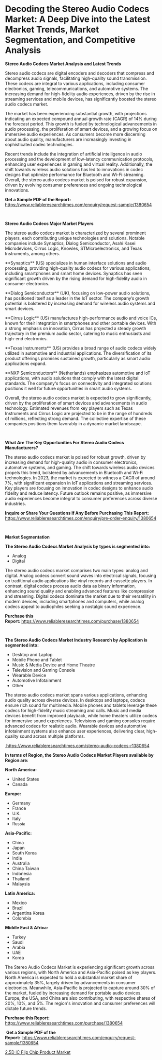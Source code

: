 <p><h1>Decoding the Stereo Audio Codecs Market: A Deep Dive into the Latest Market Trends, Market Segmentation, and Competitive Analysis</h1></p><p><strong>Stereo Audio Codecs Market Analysis and Latest Trends</strong></p>
<p><p>Stereo audio codecs are digital encoders and decoders that compress and decompress audio signals, facilitating high-quality sound transmission. These codecs are integral to various applications, including consumer electronics, gaming, telecommunications, and automotive systems. The increasing demand for high-fidelity audio experiences, driven by the rise in streaming services and mobile devices, has significantly boosted the stereo audio codecs market.</p><p>The market has been experiencing substantial growth, with projections indicating an expected compound annual growth rate (CAGR) of 14% during the forecast period. This growth is fueled by technological advancements in audio processing, the proliferation of smart devices, and a growing focus on immersive audio experiences. As consumers become more discerning about audio quality, manufacturers are increasingly investing in sophisticated codec technologies.</p><p>Recent trends include the integration of artificial intelligence in audio processing and the development of low-latency communication protocols, enhancing user experiences in gaming and virtual reality. Additionally, the shift towards wireless audio solutions has led to innovations in codec designs that optimize performance for Bluetooth and Wi-Fi streaming. Overall, the stereo audio codecs market is poised for robust expansion, driven by evolving consumer preferences and ongoing technological innovations.</p></p>
<p><strong>Get a Sample PDF of the Report:&nbsp;</strong> <a href="https://www.reliableresearchtimes.com/enquiry/request-sample/1380654?utm_campaign=2035&utm_medium=2&utm_source=Github&utm_content=ia&utm_term=12022025&utm_id=stereo-audio-codecs">https://www.reliableresearchtimes.com/enquiry/request-sample/1380654</a></p>
<p>&nbsp;</p>
<p><strong>Stereo Audio Codecs Major Market Players</strong></p>
<p><p>The stereo audio codecs market is characterized by several prominent players, each contributing unique technologies and solutions. Notable companies include Synaptics, Dialog Semiconductor, Asahi Kasei Microdevices, Cirrus Logic, Knowles, STMicroelectronics, and Texas Instruments, among others.</p><p>**Synaptics** (US) specializes in human interface solutions and audio processing, providing high-quality audio codecs for various applications, including smartphones and smart home devices. Synaptics has seen significant growth driven by the rising demand for high-fidelity audio in consumer electronics. </p><p>**Dialog Semiconductor** (UK), focusing on low-power audio solutions, has positioned itself as a leader in the IoT sector. The company’s growth potential is bolstered by increasing demand for wireless audio systems and smart devices.</p><p>**Cirrus Logic** (US) manufactures high-performance audio and voice ICs, known for their integration in smartphones and other portable devices. With a strong emphasis on innovation, Cirrus has projected a steady growth trajectory in the premium audio sector, catering to music enthusiasts and high-end electronics.</p><p>**Texas Instruments** (US) provides a broad range of audio codecs widely utilized in automotive and industrial applications. The diversification of its product offerings promises sustained growth, particularly as smart audio applications expand.</p><p>**NXP Semiconductors** (Netherlands) emphasizes automotive and IoT applications, with audio solutions that comply with the latest digital standards. The company's focus on connectivity and integrated solutions positions it well for future opportunities in smart audio systems.</p><p>Overall, the stereo audio codecs market is expected to grow significantly, driven by the proliferation of smart devices and advancements in audio technology. Estimated revenues from key players such as Texas Instruments and Cirrus Logic are projected to be in the range of hundreds of millions, reflecting strong demand. The collective expertise of these companies positions them favorably in a dynamic market landscape.</p></p>
<p>&nbsp;</p>
<p><strong>What Are The Key Opportunities For Stereo Audio Codecs Manufacturers?</strong></p>
<p><p>The stereo audio codecs market is poised for robust growth, driven by increasing demand for high-quality audio in consumer electronics, automotive systems, and gaming. The shift towards wireless audio devices propels this trend, bolstered by advancements in Bluetooth and Wi-Fi technologies. In 2023, the market is expected to witness a CAGR of around 7%, with significant expansion in IoT applications and streaming services. Key players are focusing on innovation in codec designs to enhance audio fidelity and reduce latency. Future outlook remains positive, as immersive audio experiences become integral to consumer preferences across diverse industries.</p></p>
<p><strong>Inquire or Share Your Questions If Any Before Purchasing This Report:</strong> <a href="https://www.reliableresearchtimes.com/enquiry/pre-order-enquiry/1380654?utm_campaign=2035&utm_medium=2&utm_source=Github&utm_content=ia&utm_term=12022025&utm_id=stereo-audio-codecs">https://www.reliableresearchtimes.com/enquiry/pre-order-enquiry/1380654</a></p>
<p>&nbsp;</p>
<p><strong>Market Segmentation</strong></p>
<p><strong>The Stereo Audio Codecs Market Analysis by types is segmented into:</strong></p>
<p><ul><li>Analog</li><li>Digital</li></ul></p>
<p><p>The stereo audio codecs market comprises two main types: analog and digital. Analog codecs convert sound waves into electrical signals, focusing on traditional audio applications like vinyl records and cassette players. In contrast, digital codecs process audio data as binary information, enhancing sound quality and enabling advanced features like compression and streaming. Digital codecs dominate the market due to their versatility in modern devices, including smartphones and computers, while analog codecs appeal to audiophiles seeking a nostalgic sound experience.</p></p>
<p><strong>Purchase this Report:&nbsp;</strong><a href="https://www.reliableresearchtimes.com/purchase/1380654?utm_campaign=2035&utm_medium=2&utm_source=Github&utm_content=ia&utm_term=12022025&utm_id=stereo-audio-codecs">https://www.reliableresearchtimes.com/purchase/1380654</a></p>
<p>&nbsp;</p>
<p><strong>The Stereo Audio Codecs Market Industry Research by Application is segmented into:</strong></p>
<p><ul><li>Desktop and Laptop</li><li>Mobile Phone and Tablet</li><li>Music & Media Device and Home Theatre</li><li>Television and Gaming Console</li><li>Wearable Device</li><li>Automotive Infotainment</li><li>Other</li></ul></p>
<p><p>The stereo audio codecs market spans various applications, enhancing audio quality across diverse devices. In desktops and laptops, codecs ensure rich sound for multimedia. Mobile phones and tablets leverage these codecs for high-fidelity music streaming and calls. Music and media devices benefit from improved playback, while home theaters utilize codecs for immersive sound experiences. Televisions and gaming consoles require advanced codecs for realistic audio. Wearable devices and automotive infotainment systems also enhance user experiences, delivering clear, high-quality sound across multiple platforms.</p></p>
<p><a href="https://www.reliableresearchtimes.com/stereo-audio-codecs-r1380654?utm_campaign=2035&utm_medium=2&utm_source=Github&utm_content=ia&utm_term=12022025&utm_id=stereo-audio-codecs">&nbsp;https://www.reliableresearchtimes.com/stereo-audio-codecs-r1380654</a></p>
<p><strong>In terms of Region, the Stereo Audio Codecs Market Players available by Region are:</strong></p>
<p>
    <p> <strong> North America: </strong>
        <ul>
            <li>United States</li>
            <li>Canada</li>
        </ul>
        </p> 
    <p> <strong> Europe: </strong>
        <ul>
            <li>Germany</li>
            <li>France</li>
            <li>U.K.</li>
            <li>Italy</li>
            <li>Russia</li>
        </ul>
        </p> 
    <p> <strong> Asia-Pacific: </strong>
        <ul>
            <li>China</li>
            <li>Japan</li>
            <li>South Korea</li>
            <li>India</li>
            <li>Australia</li>
            <li>China Taiwan</li>
            <li>Indonesia</li>
            <li>Thailand</li>
            <li>Malaysia</li>
        </ul>
        </p> 
    <p> <strong> Latin America: </strong>
        <ul>
            <li>Mexico</li>
            <li>Brazil</li>
            <li>Argentina Korea</li>
            <li>Colombia</li>
        </ul>
        </p> 
    <p> <strong> Middle East & Africa: </strong>
        <ul>
            <li>Turkey</li>
            <li>Saudi</li>
            <li>Arabia</li>
            <li>UAE</li>
            <li>Korea</li>
        </ul>
    </p>
    </p>
<p><p>The Stereo Audio Codecs Market is experiencing significant growth across various regions, with North America and Asia-Pacific poised as key players. North America is expected to hold a substantial market share of approximately 35%, largely driven by advancements in consumer electronics. Meanwhile, Asia-Pacific is projected to capture around 30% of the market, fueled by increasing demand for portable audio devices. Europe, the USA, and China are also contributing, with respective shares of 20%, 10%, and 5%. The region's innovation and consumer preferences will dictate future trends.</p></p>
<p><strong>Purchase this Report: </strong><a href="https://www.reliableresearchtimes.com/purchase/1380654?utm_campaign=2035&utm_medium=2&utm_source=Github&utm_content=ia&utm_term=12022025&utm_id=stereo-audio-codecs">https://www.reliableresearchtimes.com/purchase/1380654</a></p>
<p>&nbsp;<strong>Get a Sample PDF of the Report:&nbsp;&nbsp;</strong><a href="https://www.reliableresearchtimes.com/enquiry/request-sample/1380654?utm_campaign=2035&utm_medium=2&utm_source=Github&utm_content=ia&utm_term=12022025&utm_id=stereo-audio-codecs">https://www.reliableresearchtimes.com/enquiry/request-sample/1380654</a></p>
<p><strong></strong></p>
<p><p><a href="https://github.com/GenaGaines34/Market-Research-Report-List-1/blob/main/25d-ic-flip-chip-product-market.md?utm_campaign=2035&utm_medium=2&utm_source=Github&utm_content=ia&utm_term=12022025&utm_id=stereo-audio-codecs">2.5D IC Flip Chip Product Market</a></p></p>